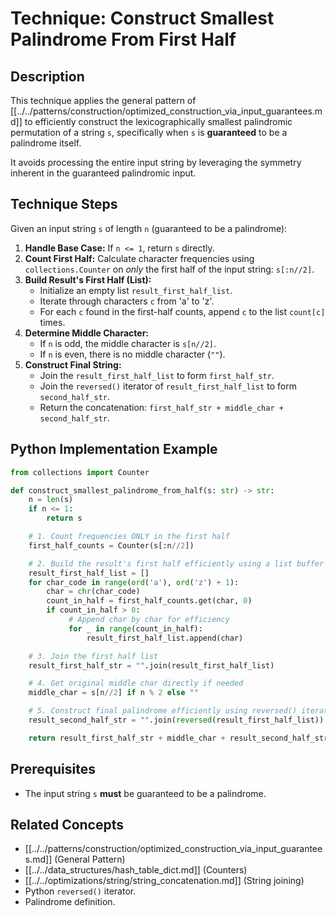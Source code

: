 # Technique: Construct Smallest Palindrome From First Half

## Description

This technique applies the general pattern of [[../../patterns/construction/optimized_construction_via_input_guarantees.md]] to efficiently construct the lexicographically smallest palindromic permutation of a string `s`, specifically when `s` is **guaranteed** to be a palindrome itself.

It avoids processing the entire input string by leveraging the symmetry inherent in the guaranteed palindromic input.

## Technique Steps

Given an input string `s` of length `n` (guaranteed to be a palindrome):

1.  **Handle Base Case:** If `n <= 1`, return `s` directly.
2.  **Count First Half:** Calculate character frequencies using `collections.Counter` on *only* the first half of the input string: `s[:n//2]`.
3.  **Build Result's First Half (List):**
    *   Initialize an empty list `result_first_half_list`.
    *   Iterate through characters `c` from 'a' to 'z'.
    *   For each `c` found in the first-half counts, append `c` to the list `count[c]` times.
4.  **Determine Middle Character:**
    *   If `n` is odd, the middle character is `s[n//2]`.
    *   If `n` is even, there is no middle character (`""`).
5.  **Construct Final String:**
    *   Join the `result_first_half_list` to form `first_half_str`.
    *   Join the `reversed()` iterator of `result_first_half_list` to form `second_half_str`.
    *   Return the concatenation: `first_half_str + middle_char + second_half_str`.

## Python Implementation Example

```python
from collections import Counter

def construct_smallest_palindrome_from_half(s: str) -> str:
    n = len(s)
    if n <= 1:
        return s

    # 1. Count frequencies ONLY in the first half
    first_half_counts = Counter(s[:n//2])

    # 2. Build the result's first half efficiently using a list buffer
    result_first_half_list = []
    for char_code in range(ord('a'), ord('z') + 1):
        char = chr(char_code)
        count_in_half = first_half_counts.get(char, 0)
        if count_in_half > 0:
             # Append char by char for efficiency
             for _ in range(count_in_half):
                 result_first_half_list.append(char)

    # 3. Join the first half list
    result_first_half_str = "".join(result_first_half_list)

    # 4. Get original middle char directly if needed
    middle_char = s[n//2] if n % 2 else ""

    # 5. Construct final palindrome efficiently using reversed() iterator
    result_second_half_str = "".join(reversed(result_first_half_list))

    return result_first_half_str + middle_char + result_second_half_str

```

## Prerequisites

*   The input string `s` **must** be guaranteed to be a palindrome.

## Related Concepts

*   [[../../patterns/construction/optimized_construction_via_input_guarantees.md]] (General Pattern)
*   [[../../data_structures/hash_table_dict.md]] (Counters)
*   [[../../optimizations/string/string_concatenation.md]] (String joining)
*   Python `reversed()` iterator.
*   Palindrome definition. 
